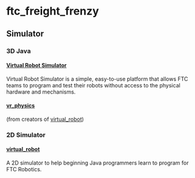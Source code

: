 # ftc_freight_frenzy

## Simulator

### 3D Java 

#### [Virtual Robot Simulator](http://virtualftc.org/get-started/)
Virtual Robot Simulator is a simple, easy-to-use platform that allows FTC teams to program and test their robots without access to the physical hardware and mechanisms.

#### [vr_physics](https://github.com/beta8397/vr_physics)
(from creators of [virtual_robot](https://github.com/Beta8397/virtual_robot))

### 2D Simulator
#### [virtual_robot](https://github.com/Beta8397/virtual_robot)
  A 2D simulator to help beginning Java programmers learn to program for FTC Robotics.
